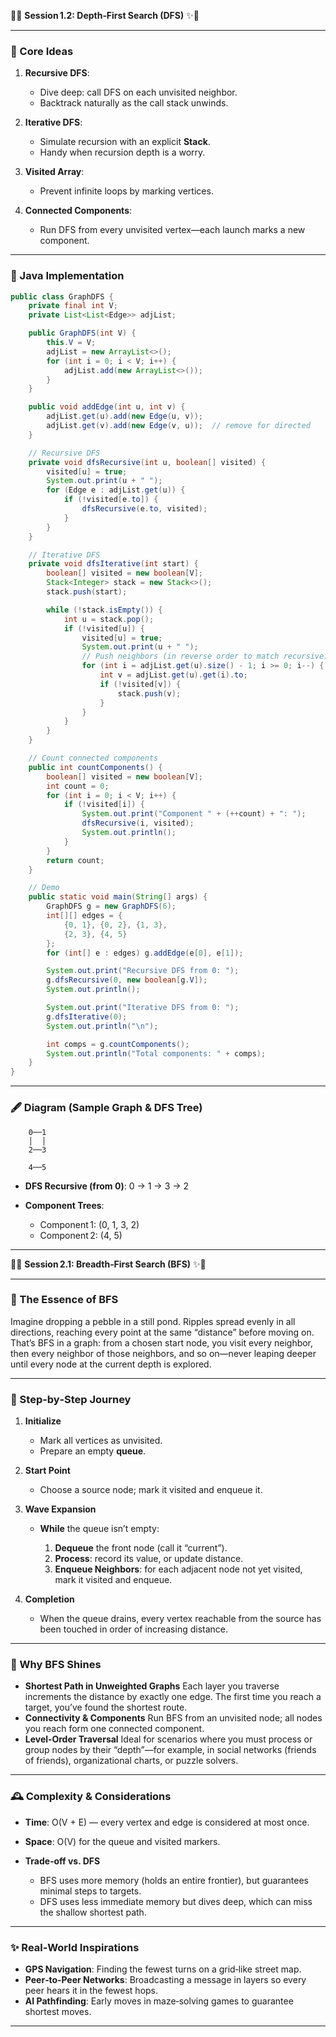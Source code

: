 🌿✨ **Session 1.2: Depth‑First Search (DFS)** ✨🌿

---

### 📝 Core Ideas

1. **Recursive DFS**:

    * Dive deep: call DFS on each unvisited neighbor.
    * Backtrack naturally as the call stack unwinds.
2. **Iterative DFS**:

    * Simulate recursion with an explicit **Stack**.
    * Handy when recursion depth is a worry.
3. **Visited Array**:

    * Prevent infinite loops by marking vertices.
4. **Connected Components**:

    * Run DFS from every unvisited vertex—each launch marks a new component.

---

### 🌱 Java Implementation

```java
public class GraphDFS {
    private final int V;
    private List<List<Edge>> adjList;

    public GraphDFS(int V) {
        this.V = V;
        adjList = new ArrayList<>();
        for (int i = 0; i < V; i++) {
            adjList.add(new ArrayList<>());
        }
    }

    public void addEdge(int u, int v) {
        adjList.get(u).add(new Edge(u, v));
        adjList.get(v).add(new Edge(v, u));  // remove for directed
    }

    // Recursive DFS
    private void dfsRecursive(int u, boolean[] visited) {
        visited[u] = true;
        System.out.print(u + " ");
        for (Edge e : adjList.get(u)) {
            if (!visited[e.to]) {
                dfsRecursive(e.to, visited);
            }
        }
    }

    // Iterative DFS
    private void dfsIterative(int start) {
        boolean[] visited = new boolean[V];
        Stack<Integer> stack = new Stack<>();
        stack.push(start);

        while (!stack.isEmpty()) {
            int u = stack.pop();
            if (!visited[u]) {
                visited[u] = true;
                System.out.print(u + " ");
                // Push neighbors (in reverse order to match recursive)
                for (int i = adjList.get(u).size() - 1; i >= 0; i--) {
                    int v = adjList.get(u).get(i).to;
                    if (!visited[v]) {
                        stack.push(v);
                    }
                }
            }
        }
    }

    // Count connected components
    public int countComponents() {
        boolean[] visited = new boolean[V];
        int count = 0;
        for (int i = 0; i < V; i++) {
            if (!visited[i]) {
                System.out.print("Component " + (++count) + ": ");
                dfsRecursive(i, visited);
                System.out.println();
            }
        }
        return count;
    }

    // Demo
    public static void main(String[] args) {
        GraphDFS g = new GraphDFS(6);
        int[][] edges = {
            {0, 1}, {0, 2}, {1, 3},
            {2, 3}, {4, 5}
        };
        for (int[] e : edges) g.addEdge(e[0], e[1]);

        System.out.print("Recursive DFS from 0: ");
        g.dfsRecursive(0, new boolean[g.V]);
        System.out.println();

        System.out.print("Iterative DFS from 0: ");
        g.dfsIterative(0);
        System.out.println("\n");

        int comps = g.countComponents();
        System.out.println("Total components: " + comps);
    }
}
```

---

### 🖋️ Diagram (Sample Graph & DFS Tree)

```
    0──1
    │  │
    2──3

    4──5
```

* **DFS Recursive (from 0)**: 0 → 1 → 3 → 2
* **Component Trees**:

    * Component 1: (0, 1, 3, 2)
    * Component 2: (4, 5)

---

🌾✨ **Session 2.1: Breadth‑First Search (BFS)** ✨🌾

---

### 🌊 The Essence of BFS

Imagine dropping a pebble in a still pond. Ripples spread evenly in all directions, reaching every point at the same “distance” before moving on. That’s BFS in a graph: from a chosen start node, you visit every neighbor, then every neighbor of those neighbors, and so on—never leaping deeper until every node at the current depth is explored.

---

### 📜 Step‑by‑Step Journey

1. **Initialize**

    * Mark all vertices as unvisited.
    * Prepare an empty **queue**.
2. **Start Point**

    * Choose a source node; mark it visited and enqueue it.
3. **Wave Expansion**

    * **While** the queue isn’t empty:

        1. **Dequeue** the front node (call it “current”).
        2. **Process**: record its value, or update distance.
        3. **Enqueue Neighbors**: for each adjacent node not yet visited, mark it visited and enqueue.
4. **Completion**

    * When the queue drains, every vertex reachable from the source has been touched in order of increasing distance.

---

### 🌟 Why BFS Shines

* **Shortest Path in Unweighted Graphs**
  Each layer you traverse increments the distance by exactly one edge. The first time you reach a target, you’ve found the shortest route.
* **Connectivity & Components**
  Run BFS from an unvisited node; all nodes you reach form one connected component.
* **Level‑Order Traversal**
  Ideal for scenarios where you must process or group nodes by their “depth”—for example, in social networks (friends of friends), organizational charts, or puzzle solvers.

---

### 🕰️ Complexity & Considerations

* **Time**: O(V + E) — every vertex and edge is considered at most once.
* **Space**: O(V) for the queue and visited markers.
* **Trade‑off vs. DFS**

    * BFS uses more memory (holds an entire frontier), but guarantees minimal steps to targets.
    * DFS uses less immediate memory but dives deep, which can miss the shallow shortest path.

---

### ✨ Real‑World Inspirations

* **GPS Navigation**: Finding the fewest turns on a grid‑like street map.
* **Peer‑to‑Peer Networks**: Broadcasting a message in layers so every peer hears it in the fewest hops.
* **AI Pathfinding**: Early moves in maze‑solving games to guarantee shortest moves.

---
